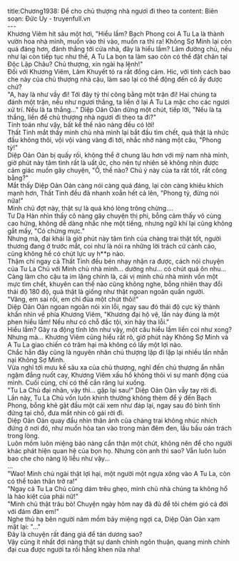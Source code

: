 title:Chương1938: Để cho chủ thượng nhà ngươi đi theo ta
content:
Biên soạn: Đức Uy - truyenfull.vn<br>---<br>Khương Viêm hít sâu một hơi, "Hiểu lầm? Bạch Phong coi A Tu La là thành vườn hoa nhà mình, muốn vào thì vào, muốn ra thì ra! Không Sợ Minh lại còn quá đáng hơn, đánh thẳng tới cửa nhà, đây là hiểu lầm? Lâm đường chủ, nếu như lại còn tiếp tục như thế, A Tu La bọn ta làm sao còn có thể đặt chân tại Độc Lập Châu? Chủ thượng, xin ngài hạ lệnh!"<br>Đối với Khương Viêm, Lâm Khuyết tỏ ra rất đồng cảm. Hic, với tính cách bao che này của chủ thượng nhà cậu, làm sao lại có thể động đến cô ấy được chứ?<br>"A, hay là như vầy đi! Tới đây tỷ thí công bằng một trận đi! Hai chúng ta đánh một trận, nếu như ngươi thắng, ta liền ở lại A Tu La mặc cho các ngươi xử trí. Nếu là ta thắng..." Diệp Oản Oản dừng một chút, tiếp lời, "Nếu là ta thắng, liền để chủ thượng nhà ngươi đi theo ta đi?"<br>Tính toán như vậy, bất kể thế nào nàng đều có lời!<br>Thất Tinh mắt thấy minh chủ nhà mình lại bắt đầu tìm chết, quả thật là nhức đầu không thôi, vội vội vàng vàng đi tới, nhắc nhở nàng một câu, "Phong tỷ!"<br>Diệp Oản Oản bị quấy rối, không thể ở chung lâu hơn với mỹ nam nhà mình, giờ phút này tâm tình rất là uất ức, cho nên tự nhiên sẽ không nhịn được cảm giác muốn gây chuyện, "Ồ, thế nào? Chủ ý này của ta rất tốt, rất công bằng?"<br>Mắt thấy Diệp Oản Oản càng nói càng quá đáng, lại còn càng khiêu khích mạnh hơn, Thất Tinh đều đã nhanh xoắn hết cả lên, "Phong tỷ, đừng nói nữa!"<br>Minh chủ đợt này, thật sự là quá khó lòng trông chừng….<br>Tư Dạ Hàn nhìn thấy cô nàng gây chuyện thị phi, bỗng cảm thấy vô cùng cao hứng, không dễ dàng nhắc nhẹ một tiếng, nhưng ngữ khí lại cũng không gắt mấy, "Có chừng mực."<br>Nhưng mà, đại khái là giờ phút này tâm tình của chàng trai thật tốt, người thương đang ở trước mắt, coi như là nói ra những lời trách cứ cảnh cáo, cũng không hề có chút lực uy h**p nào.<br>Thậm chí ngay cả Thất Tinh đều bén nhạy nhận ra được, cách nói chuyện của Tu La Chủ với Minh chủ nhà mình... dường như... có chút quá ôn nhu...<br>Càng làm cho cậu ta im lặng chính là, cái vị minh chủ nhà mình vốn một mực tìm chết, khuyên can thế nào cũng không nghe, bỗng nhiên thay đổi thái độ 180 độ, quả thật là giống như thật ngoan ngoãn quấn người.<br>"Vâng, em sai rồi, em chỉ đùa một chút thôi!"<br>Diệp Oản Oản ngoan ngoãn nói xin lỗi, ngay sau đó thái độ cực kỳ thành khẩn nhìn về phía Khương Viêm, "Khương đại hộ vệ, lần này đúng là một phen hiểu lầm! Nếu như có chỗ đắc tội, xin hãy tha lỗi."<br>Hiểu lầm? Gây ra động tĩnh lớn như vậy, một câu hiểu lầm liền coi như xong?<br>Nhưng mà... Khương Viêm cũng hiểu rất rõ, giờ phút này Không Sợ Minh và A Tu La giao chiến có trăm hại mà không có lấy một lợi nào.<br>Chắc hẳn đây cũng là nguyên nhân chủ thượng lặp đi lặp lại nhiều lần nhẫn nại Không Sợ Minh.<br>Vừa nghĩ tới mưu kế sâu xa của chủ thượng, nghĩ đến chủ thượng ẩn nhẫn ngậm đắng nuốt cay, Khương Viêm xấu hổ không thôi vì sự manh động của mình. Cuối cùng, chỉ có thể cắn răng lui xuống.<br>"Tu La Chủ đại nhân, vậy thì... gặp lại sau!" Diệp Oản Oản vẫy tay rời đi.<br>Lần này, Tu La Chủ vốn luôn khinh thường không thèm để ý đến Bạch Phong, bỗng khẽ gật đầu một cái xem như đáp lại, ngay sau đó bình tĩnh đứng tại chỗ, đưa mắt nhìn cô gái rời đi.<br>Diệp Oản Oản quay đầu nhìn thân ảnh của chàng trai không nhúc nhích đứng ở nơi đó, như muốn hòa tan vào trong màn đêm đen, lầu bầu oán trách trong lòng.<br>Luôn mồm luôn miệng bảo nàng cẩn thận một chút, không nên để cho người khác phát hiện quan hệ của bọn họ. Nhưng còn anh thì sao? Vẫn luôn luôn bao che cho nàng lộ liễu như vậy…<br>...<br>"Wao! Minh chủ ngài thật lợi hại, một người một ngựa xông vào A Tu La, còn có thể toàn thân trở ra!"<br>"Ngay cả Tu La Chủ cũng dám trêu ghẹo, minh chủ nhà chúng ta không hổ là hào kiệt của phái nữ!"<br>"Minh chủ thật trâu bò! Chuyện ngày hôm nay đã đủ để tôi chém gió cả đời với đám đàn em!"<br>Nghe thủ hạ bên người năm mồm bảy miệng ngợi ca, Diệp Oản Oản xạm mặt lại: "..."<br>Đây là chuyện rất đáng giá để tán dương sao?<br>Vậy cũng ít nhất đợi nàng thật sự danh chính ngôn thuận, quang minh chính đại cua được người ta rồi hẵng khen nữa nha!